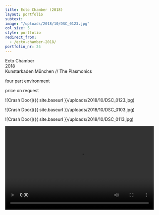 ```yaml
---
title: Ecto Chamber (2018)
layout: portfolio
subtext: 
image: "/uploads/2018/10/DSC_0123.jpg"
col_size: 5
style: portfolio
redirect_from:
  - /ecto-chamber-2018/
portfolio_nr: 24
---
```


Ecto Chamber  
2018  
Kunstarkaden München // The Plasmonics

four part environment

price on request

![Crash Door]({{ site.baseurl }}/uploads/2018/10/DSC_0123.jpg)

![Crash Door]({{ site.baseurl }}/uploads/2018/10/DSC_0103.jpg)

![Crash Door]({{ site.baseurl }}/uploads/2018/10/DSC_0113.jpg)

<div style="width: 480px;" class="wp-video"><video class="wp-video-shortcode" id="video-1062-1" width="480" height="270" preload="metadata" controls="controls"><source type="video/mp4" src="{{ site.baseurl }}/uploads/2018/10/plasmonics2.m4v?_=1"><a href="{{ site.baseurl }}/uploads/2018/10/plasmonics2.m4v">{{ site.baseurl }}/uploads/2018/10/plasmonics2.m4v</a></video></div>